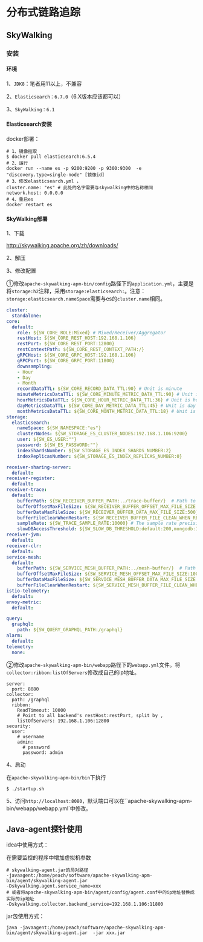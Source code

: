 # 分布式链路追踪



## SkyWalking



### 安装

#### 环境

1、`JDK8`：笔者用11以上，不兼容

2、`Elasticsearch：6.7.0`（6.X版本应该都可以）

3、`SkyWalking：6.1`



#### Elasticsearch安装

docker部署：

```shell
# 1、镜像拉取
$ docker pull elasticsearch:6.5.4
# 2、运行
docker run --name es -p 9200:9200 -p 9300:9300  -e "discovery.type=single-node" [镜像id]
# 3、修改elasticsearch.yml ，
cluster.name: "es" # 此处的名字需要与skywalking中的名称相同
network.host: 0.0.0.0
# 4、重启es
docker restart es
```



#### SkyWalking部署

1、下载

http://skywalking.apache.org/zh/downloads/

2、解压

3、修改配置

①修改`apache-skywalking-apm-bin/config`路径下的`application.yml`，主要是将`storage:h2`注释，采用`storage:elasticsearch:`。注意：`storage:elasticsearch.nameSpace`需要与es的`cluster.name`相同。

```yaml
cluster:
  standalone:
core:
  default:
    role: ${SW_CORE_ROLE:Mixed} # Mixed/Receiver/Aggregator
    restHost: ${SW_CORE_REST_HOST:192.168.1.106}
    restPort: ${SW_CORE_REST_PORT:12800}
    restContextPath: ${SW_CORE_REST_CONTEXT_PATH:/}
    gRPCHost: ${SW_CORE_GRPC_HOST:192.168.1.106}
    gRPCPort: ${SW_CORE_GRPC_PORT:11800}
    downsampling:
    - Hour
    - Day
    - Month
    recordDataTTL: ${SW_CORE_RECORD_DATA_TTL:90} # Unit is minute
    minuteMetricsDataTTL: ${SW_CORE_MINUTE_METRIC_DATA_TTL:90} # Unit is minute
    hourMetricsDataTTL: ${SW_CORE_HOUR_METRIC_DATA_TTL:36} # Unit is hour
    dayMetricsDataTTL: ${SW_CORE_DAY_METRIC_DATA_TTL:45} # Unit is day
    monthMetricsDataTTL: ${SW_CORE_MONTH_METRIC_DATA_TTL:18} # Unit is month
storage:
  elasticsearch:
    nameSpace: ${SW_NAMESPACE:"es"}
    clusterNodes: ${SW_STORAGE_ES_CLUSTER_NODES:192.168.1.106:9200}
    user: ${SW_ES_USER:""}
    password: ${SW_ES_PASSWORD:""}
    indexShardsNumber: ${SW_STORAGE_ES_INDEX_SHARDS_NUMBER:2}
    indexReplicasNumber: ${SW_STORAGE_ES_INDEX_REPLICAS_NUMBER:0}

receiver-sharing-server:
  default:
receiver-register:
  default:
receiver-trace:
  default:
    bufferPath: ${SW_RECEIVER_BUFFER_PATH:../trace-buffer/}  # Path to trace buffer files, suggest to use absolute path
    bufferOffsetMaxFileSize: ${SW_RECEIVER_BUFFER_OFFSET_MAX_FILE_SIZE:100} # Unit is MB
    bufferDataMaxFileSize: ${SW_RECEIVER_BUFFER_DATA_MAX_FILE_SIZE:500} # Unit is MB
    bufferFileCleanWhenRestart: ${SW_RECEIVER_BUFFER_FILE_CLEAN_WHEN_RESTART:false}
    sampleRate: ${SW_TRACE_SAMPLE_RATE:10000} # The sample rate precision is 1/10000. 10000 means 100% sample in default.
    slowDBAccessThreshold: ${SW_SLOW_DB_THRESHOLD:default:200,mongodb:100} # The slow database access thresholds. Unit ms.
receiver-jvm:
  default:
receiver-clr:
  default:
service-mesh:
  default:
    bufferPath: ${SW_SERVICE_MESH_BUFFER_PATH:../mesh-buffer/}  # Path to trace buffer files, suggest to use absolute path
    bufferOffsetMaxFileSize: ${SW_SERVICE_MESH_OFFSET_MAX_FILE_SIZE:100} # Unit is MB
    bufferDataMaxFileSize: ${SW_SERVICE_MESH_BUFFER_DATA_MAX_FILE_SIZE:500} # Unit is MB
    bufferFileCleanWhenRestart: ${SW_SERVICE_MESH_BUFFER_FILE_CLEAN_WHEN_RESTART:false}
istio-telemetry:
  default:
envoy-metric:
  default:

query:
  graphql:
    path: ${SW_QUERY_GRAPHQL_PATH:/graphql}
alarm:
  default:
telemetry:
  none:

```



②修改`apache-skywalking-apm-bin/webapp`路径下的`webapp.yml`文件。将`collector:ribbon:listOfServers`修改成自己的ip地址。

```shell
server:
  port: 8080
collector:
  path: /graphql
  ribbon:
    ReadTimeout: 10000
    # Point to all backend's restHost:restPort, split by ,
    listOfServers: 192.168.1.106:12800
security:
  user:
    # username
    admin:
      # password
      password: admin
```



4、启动

在`apache-skywalking-apm-bin/bin`下执行

```shell
$ ./startup.sh 
```



5、访问`http://localhost:8080`，默认端口可以在``apache-skywalking-apm-bin/webapp/webapp.yml`中修改。



## Java-agent探针使用

idea中使用方式：

在需要监控的程序中增加虚拟机参数

```properties
# skywalking-agent.jar的局对路径
-javaagent:/home/peach/software/apache-skywalking-apm-bin/agent/skywalking-agent.jar
-Dskywalking.agent.service_name=xxx
# 或者将apache-skywalking-apm-bin/agent/config/agent.conf中的ip地址替换成实际的ip地址
-Dskywalking.collector.backend_service=192.168.1.106:11800
```



jar包使用方式：

```shell
java -javaagent:/home/peach/software/apache-skywalking-apm-bin/agent/skywalking-agent.jar  -jar xxx.jar
```

